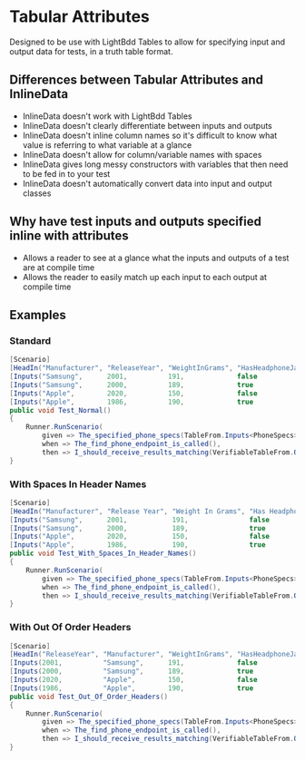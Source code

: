 # Tabular Attributes

Designed to be use with LightBdd Tables to allow for specifying input and output data for tests, in a truth table format.

## Differences between Tabular Attributes and InlineData

- InlineData doesn't work with LightBdd Tables
- InlineData doesn't clearly differentiate between inputs and outputs
- InlineData doesn't inline column names so it's difficult to know what value is referring to what variable at a glance
- InlineData doesn't allow for column/variable names with spaces
- InlineData gives long messy constructors with variables that then need to be fed in to your test
- InlineData doesn't automatically convert data into input and output classes

## Why have test inputs and outputs specified inline with attributes

- Allows a reader to see at a glance what the inputs and outputs of a test are at compile time
- Allows the reader to easily match up each input to each output at compile time

## Examples

### Standard

```c#
[Scenario]
[HeadIn("Manufacturer", "ReleaseYear", "WeightInGrams", "HasHeadphoneJack")][HeadOut("PhoneName",  "IsStillAvailable")]
[Inputs("Samsung",      2001,          191,             false             )][Outputs("Galaxy S20", true              )]
[Inputs("Samsung",      2000,          189,             true              )][Outputs("Galaxy S10", true              )]
[Inputs("Apple",        2020,          150,             false             )][Outputs("Iphone 10",  false             )]
[Inputs("Apple",        1986,          190,             true              )][Outputs("Iphone 2",   false             )]
public void Test_Normal()
{
	Runner.RunScenario(
		given => The_specified_phone_specs(TableFrom.Inputs<PhoneSpecs>()),
		when => The_find_phone_endpoint_is_called(),
		then => I_should_receive_results_matching(VerifiableTableFrom.Outputs<PhoneResult>()));
}
```

### With Spaces In Header Names

```c#
[Scenario]
[HeadIn("Manufacturer", "Release Year", "Weight In Grams", "Has Headphone Jack")][HeadOut("Phone Name", "Is Still Available")]
[Inputs("Samsung",      2001,           191,               false               )][Outputs("Galaxy S20", true                )]
[Inputs("Samsung",      2000,           189,               true                )][Outputs("Galaxy S10", true                )]
[Inputs("Apple",        2020,           150,               false               )][Outputs("Iphone 10",  false               )]
[Inputs("Apple",        1986,           190,               true                )][Outputs("Iphone 2",   false               )]
public void Test_With_Spaces_In_Header_Names()
{
	Runner.RunScenario(
		given => The_specified_phone_specs(TableFrom.Inputs<PhoneSpecs>()),
		when => The_find_phone_endpoint_is_called(),
		then => I_should_receive_results_matching(VerifiableTableFrom.Outputs<PhoneResult>()));
}
```

### With Out Of Order Headers

```c#
[Scenario]
[HeadIn("ReleaseYear", "Manufacturer", "WeightInGrams", "HasHeadphoneJack")][HeadOut("PhoneName",  "IsStillAvailable")]
[Inputs(2001,          "Samsung",      191,             false             )][Outputs("Galaxy S20", true              )]
[Inputs(2000,          "Samsung",      189,             true              )][Outputs("Galaxy S10", true              )]
[Inputs(2020,          "Apple",        150,             false             )][Outputs("Iphone 10",  false             )]
[Inputs(1986,          "Apple",        190,             true              )][Outputs("Iphone 2",   false             )]
public void Test_Out_Of_Order_Headers()
{
	Runner.RunScenario(
		given => The_specified_phone_specs(TableFrom.Inputs<PhoneSpecs>()),
		when => The_find_phone_endpoint_is_called(),
		then => I_should_receive_results_matching(VerifiableTableFrom.Outputs<PhoneResult>()));
}
```
